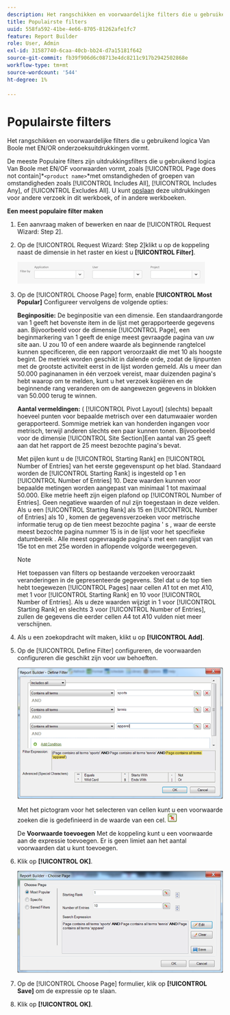```yaml
---
description: Het rangschikken en voorwaardelijke filters die u gebruikend logica Van Boole met EN/OR onderzoeksuitdrukkingen vormt.
title: Populairste filters
uuid: 558fa592-41be-4e66-8705-81262afe1fc7
feature: Report Builder
role: User, Admin
exl-id: 31587740-6caa-40cb-bb24-d7a15181f642
source-git-commit: fb39f906d6c08713e4dc8211c917b2942502868e
workflow-type: tm+mt
source-wordcount: '544'
ht-degree: 1%

---
```


# Populairste filters

Het rangschikken en voorwaardelijke filters die u gebruikend logica Van Boole met EN/OR onderzoeksuitdrukkingen vormt.

De meeste Populaire filters zijn uitdrukkingsfilters die u gebruikend logica Van Boole met EN/OF voorwaarden vormt, zoals [!UICONTROL Page does not contain]*`<product name>`*met omstandigheden of groepen van omstandigheden zoals [!UICONTROL Includes All], [!UICONTROL Includes Any], of [!UICONTROL Excludes All]. U kunt [opslaan](/help/analyze/report-builder/layout/c-filter-dimensions/saved-filters.md) deze uitdrukkingen voor andere verzoek in dit werkboek, of in andere werkboeken.

**Een meest populaire filter maken**

1. Een aanvraag maken of bewerken en naar de [!UICONTROL Request Wizard: Step 2].

1. Op de [!UICONTROL Request Wizard: Step 2]klikt u op de koppeling naast de dimensie in het raster en kiest u **[!UICONTROL Filter]**.

   ![Screenshot die het dialoogvenster Filter definiëren weergeeft met opties voor Filteren op toepassing, gebruiker en Project.](/help/admin/admin/assets/filter.png)

1. Op de [!UICONTROL Choose Page] form, enable **[!UICONTROL Most Popular]** Configureer vervolgens de volgende opties:

   **Beginpositie:** De beginpositie van een dimensie. Een standaardrangorde van 1 geeft het bovenste item in de lijst met gerapporteerde gegevens aan. Bijvoorbeeld voor de dimensie [!UICONTROL Page], een beginmarkering van 1 geeft de enige meest gevraagde pagina van uw site aan. U zou 10 of een andere waarde als beginnende rangtelcel kunnen specificeren, die een rapport veroorzaakt die met 10 als hoogste begint. De metriek worden geschikt in dalende orde, zodat de lijnpunten met de grootste activiteit eerst in de lijst worden gemeld. Als u meer dan 50.000 paginanamen in één verzoek vereist, maar duizenden pagina&#39;s hebt waarop om te melden, kunt u het verzoek kopiëren en de beginnende rang veranderen om de aangewezen gegevens in blokken van 50.000 terug te winnen.

   **Aantal vermeldingen:** ( [!UICONTROL Pivot Layout] (slechts) bepaalt hoeveel punten voor bepaalde metrisch over een datumwaaier worden gerapporteerd. Sommige metriek kan van honderden ingangen voor metrisch, terwijl anderen slechts een paar kunnen tonen. Bijvoorbeeld voor de dimensie [!UICONTROL Site Section]Een aantal van 25 geeft aan dat het rapport de 25 meest bezochte pagina&#39;s bevat.

   Met pijlen kunt u de [!UICONTROL Starting Rank] en [!UICONTROL Number of Entries] van het eerste gegevenspunt op het blad. Standaard worden de [!UICONTROL Starting Rank] is ingesteld op 1 en [!UICONTROL Number of Entries] 10. Deze waarden kunnen voor bepaalde metingen worden aangepast van minimaal 1 tot maximaal 50.000. Elke metrie heeft zijn eigen plafond op [!UICONTROL Number of Entries]. Geen negatieve waarden of nul zijn toegestaan in deze velden. Als u een [!UICONTROL Starting Rank] als 15 en [!UICONTROL Number of Entries] als 10 , komen de gegevensverzoeken voor metrische informatie terug op de tien meest bezochte pagina &#39; s , waar de eerste meest bezochte pagina nummer 15 is in de lijst voor het specifieke datumbereik . Alle meest opgevraagde pagina&#39;s met een ranglijst van 15e tot en met 25e worden in aflopende volgorde weergegeven.

   >[!NOTE]
   >
   >Het toepassen van filters op bestaande verzoeken veroorzaakt veranderingen in de gepresenteerde gegevens. Stel dat u de top tien hebt toegewezen [!UICONTROL Pages] naar cellen $A$1 tot en met $A$10, met 1 voor [!UICONTROL Starting Rank] en 10 voor [!UICONTROL Number of Entries]. Als u deze waarden wijzigt in 1 voor [!UICONTROL Starting Rank] en slechts 3 voor [!UICONTROL Number of Entries], zullen de gegevens die eerder cellen $A$4 tot $A$10 vulden niet meer verschijnen.

1. Als u een zoekopdracht wilt maken, klikt u op **[!UICONTROL Add]**.

1. Op de [!UICONTROL Define Filter] configureren, de voorwaarden configureren die geschikt zijn voor uw behoeften.


   ![Screenshot met het dialoogvenster Filter definiëren.](assets/expressions_define_filter.png)

   Met het pictogram voor het selecteren van cellen kunt u een voorwaarde zoeken die is gedefinieerd in de waarde van een cel. ![Het celpictogram Selecteren.](assets/select_cell_icon.png)

   De **Voorwaarde toevoegen** Met de koppeling kunt u een voorwaarde aan de expressie toevoegen. Er is geen limiet aan het aantal voorwaarden dat u kunt toevoegen.

1. Klik op **[!UICONTROL OK]**.

   ![Screenshot van het dialoogvenster Filter definiëren met de knop OK rechtsonder.](assets/choose_page_02.png)

1. Op de [!UICONTROL Choose Page] formulier, klik op **[!UICONTROL Save]** om de expressie op te slaan.
1. Klik op **[!UICONTROL OK]**.
